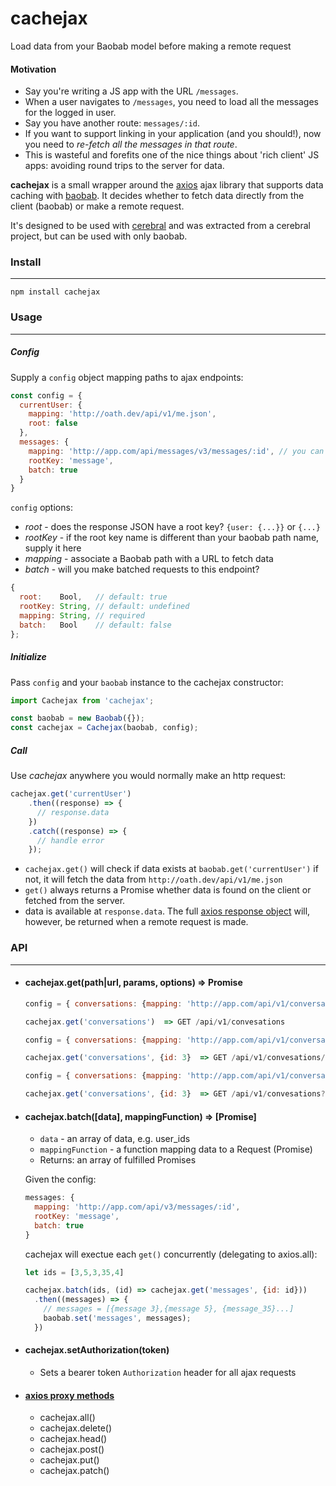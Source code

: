 # cachejax
Load data from your Baobab model before making a remote request

#### Motivation

- Say you're writing a JS app with the URL `/messages`.
- When a user navigates to `/messages`, you need to load all the messages for the logged in user.
- Say you have another route: `messages/:id`.
- If you want to support linking in your application (and you should!), now you need to *re-fetch all the messages in that route*.
- This is wasteful and forefits one of the nice things about 'rich client' JS apps: avoiding round trips to the server for data.

**cachejax** is a small wrapper around the [axios](https://github.com/mzabriskie/axios) ajax library that supports data caching with [baobab](https://github.com/Yomguithereal/baobab). It decides whether to fetch data directly from the client (baobab) or make a remote request.

It's designed to be used with [cerebral](https://github.com/christianalfoni/cerebral) and was extracted from a cerebral project, but can be used with only baobab.

### Install
-------------
`npm install cachejax`

### Usage
--------------
##### Config

  Supply a `config` object mapping paths to ajax endpoints:
  
  ```js
  const config = {
    currentUser: {
      mapping: 'http://oath.dev/api/v1/me.json',
      root: false
    },
    messages: {
      mapping: 'http://app.com/api/messages/v3/messages/:id', // you can use express style routes
      rootKey: 'message',
      batch: true
    }
  }
  ```
  `config` options:
  - *root*    - does the response JSON have a root key? `{user: {...}}` or `{...}`
  - *rootKey* - if the root key name is different than your baobab path name, supply it here
  - *mapping* - associate a Baobab path with a URL to fetch data
  - *batch*   - will you make batched requests to this endpoint?
  
  ```js
  {
    root:    Bool,   // default: true
    rootKey: String, // default: undefined
    mapping: String, // required
    batch:   Bool    // default: false
  };
  ```

##### Initialize

  Pass `config` and your `baobab` instance to the cachejax constructor:
  ```js
  import Cachejax from 'cachejax';

  const baobab = new Baobab({});
  const cachejax = Cachejax(baobab, config);
  ```

##### Call

  Use *cachejax* anywhere you would normally make an http request:
  ```js
  cachejax.get('currentUser')
      .then((response) => {
        // response.data
      })
      .catch((response) => {
        // handle error
      });
  ```

  - `cachejax.get()` will check if data exists at `baobab.get('currentUser')` if not, it will fetch the data from `http://oath.dev/api/v1/me.json`
  - `get()` always returns a Promise whether data is found on the client or fetched from the server.
  - data is available at `response.data`. The full [axios response object](https://github.com/mzabriskie/axios#response-api) will, however,  be returned when a remote request is made.

### API
-------------

- #### cachejax.get(path|url, params, options) => Promise
  
  ```js
  config = { conversations: {mapping: 'http://app.com/api/v1/conversations'} }
  
  cachejax.get('conversations')  => GET /api/v1/convesations
  ```
  
  ```js
  config = { conversations: {mapping: 'http://app.com/api/v1/conversations:id'} }
  
  cachejax.get('conversations', {id: 3}  => GET /api/v1/convesations/3
  ```
  
  ```js
  config = { conversations: {mapping: 'http://app.com/api/v1/conversations'} }
  
  cachejax.get('conversations', {id: 3}  => GET /api/v1/convesations?id=3
  ```
  
- #### cachejax.batch([data], mappingFunction) => [Promise]

  - `data` - an array of data, e.g. user_ids
  - `mappingFunction` - a function mapping data to a Request (Promise)
  - Returns: an array of fulfilled Promises
  
  Given the config:
  ```js
  messages: {
    mapping: 'http://app.com/api/v3/messages/:id',
    rootKey: 'message',
    batch: true
  }
  ```
  
  cachejax will exectue each `get()` concurrently (delegating to axios.all):
  
  ```js
  let ids = [3,5,3,35,4]
  
  cachejax.batch(ids, (id) => cachejax.get('messages', {id: id}))
    .then((messages) => {
      // messages = [{message 3},{message 5}, {message_35}...] 
      baobab.set('messages', messages);
    })
  ```
- #### cachejax.setAuthorization(token)

  - Sets a bearer token `Authorization` header for all ajax requests
  
- #### [axios proxy methods](https://github.com/mzabriskie/axios#request-method-aliases)
  - cachejax.all()
  - cachejax.delete()
  - cachejax.head()
  - cachejax.post()
  - cachejax.put()
  - cachejax.patch()
